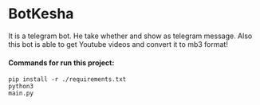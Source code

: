 # BotKesha
It is a telegram bot. He take whether and show as telegram message. Also this bot is able to get Youtube videos and convert it to mb3 format!


#### Commands for run this project:
<code>pip install -r ./requirements.txt</code>
<br>
<code>python3 main.py</code>
